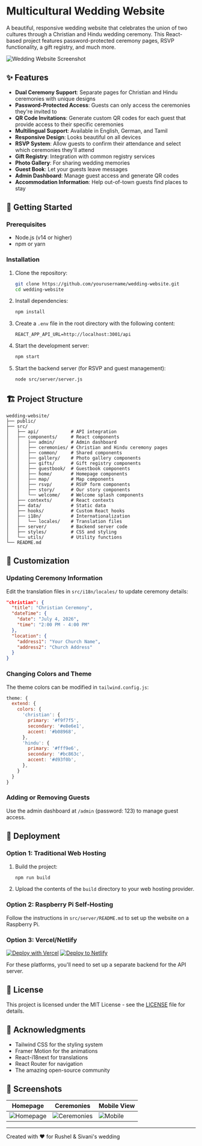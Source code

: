 # Multicultural Wedding Website

A beautiful, responsive wedding website that celebrates the union of two cultures through a Christian and Hindu wedding ceremony. This React-based project features password-protected ceremony pages, RSVP functionality, a gift registry, and much more.

![Wedding Website Screenshot](https://i.imgur.com/placeholder.jpg)

## ✨ Features

- **Dual Ceremony Support**: Separate pages for Christian and Hindu ceremonies with unique designs
- **Password-Protected Access**: Guests can only access the ceremonies they're invited to
- **QR Code Invitations**: Generate custom QR codes for each guest that provide access to their specific ceremonies
- **Multilingual Support**: Available in English, German, and Tamil
- **Responsive Design**: Looks beautiful on all devices
- **RSVP System**: Allow guests to confirm their attendance and select which ceremonies they'll attend
- **Gift Registry**: Integration with common registry services
- **Photo Gallery**: For sharing wedding memories
- **Guest Book**: Let your guests leave messages
- **Admin Dashboard**: Manage guest access and generate QR codes
- **Accommodation Information**: Help out-of-town guests find places to stay

## 🚀 Getting Started

### Prerequisites

- Node.js (v14 or higher)
- npm or yarn

### Installation

1. Clone the repository:
   ```bash
   git clone https://github.com/yourusername/wedding-website.git
   cd wedding-website
   ```

2. Install dependencies:
   ```bash
   npm install
   ```

3. Create a `.env` file in the root directory with the following content:
   ```
   REACT_APP_API_URL=http://localhost:3001/api
   ```

4. Start the development server:
   ```bash
   npm start
   ```

5. Start the backend server (for RSVP and guest management):
   ```bash
   node src/server/server.js
   ```

## 🏗️ Project Structure

```
wedding-website/
├── public/
├── src/
│   ├── api/            # API integration
│   ├── components/     # React components
│   │   ├── admin/      # Admin dashboard
│   │   ├── ceremonies/ # Christian and Hindu ceremony pages
│   │   ├── common/     # Shared components
│   │   ├── gallery/    # Photo gallery components
│   │   ├── gifts/      # Gift registry components
│   │   ├── guestbook/  # Guestbook components
│   │   ├── home/       # Homepage components
│   │   ├── map/        # Map components
│   │   ├── rsvp/       # RSVP form components
│   │   ├── story/      # Our story components
│   │   └── welcome/    # Welcome splash components
│   ├── contexts/       # React contexts
│   ├── data/           # Static data
│   ├── hooks/          # Custom React hooks
│   ├── i18n/           # Internationalization
│   │   └── locales/    # Translation files
│   ├── server/         # Backend server code
│   ├── styles/         # CSS and styling
│   └── utils/          # Utility functions
└── README.md
```

## 🌈 Customization

### Updating Ceremony Information

Edit the translation files in `src/i18n/locales/` to update ceremony details:

```json
"christian": {
  "title": "Christian Ceremony",
  "dateTime": {
    "date": "July 4, 2026",
    "time": "2:00 PM - 4:00 PM"
  },
  "location": {
    "address1": "Your Church Name",
    "address2": "Church Address"
  }
}
```

### Changing Colors and Theme

The theme colors can be modified in `tailwind.config.js`:

```js
theme: {
  extend: {
    colors: {
      'christian': {
        primary: '#f9f7f5',
        secondary: '#e8e6e1',
        accent: '#b08968',
      },
      'hindu': {
        primary: '#fff9e6',
        secondary: '#bc863c',
        accent: '#d93f0b',
      },
    }
  }
}
```

### Adding or Removing Guests

Use the admin dashboard at `/admin` (password: 123) to manage guest access.

## 📱 Deployment

### Option 1: Traditional Web Hosting

1. Build the project:
   ```bash
   npm run build
   ```

2. Upload the contents of the `build` directory to your web hosting provider.

### Option 2: Raspberry Pi Self-Hosting

Follow the instructions in `src/server/README.md` to set up the website on a Raspberry Pi.

### Option 3: Vercel/Netlify

[![Deploy with Vercel](https://vercel.com/button)](https://vercel.com/new/clone?repository-url=https%3A%2F%2Fgithub.com%2Fyourusername%2Fwedding-website)
[![Deploy to Netlify](https://www.netlify.com/img/deploy/button.svg)](https://app.netlify.com/start/deploy?repository=https://github.com/yourusername/wedding-website)

For these platforms, you'll need to set up a separate backend for the API server.

## 📄 License

This project is licensed under the MIT License - see the [LICENSE](LICENSE) file for details.

## 🙏 Acknowledgments

- Tailwind CSS for the styling system
- Framer Motion for the animations
- React-i18next for translations
- React Router for navigation
- The amazing open-source community

## 📸 Screenshots

| Homepage | Ceremonies | Mobile View |
|---------|------------|-------------|
| ![Homepage](https://i.imgur.com/placeholder1.jpg) | ![Ceremonies](https://i.imgur.com/placeholder2.jpg) | ![Mobile](https://i.imgur.com/placeholder3.jpg) |

---

Created with ❤️ for Rushel & Sivani's wedding